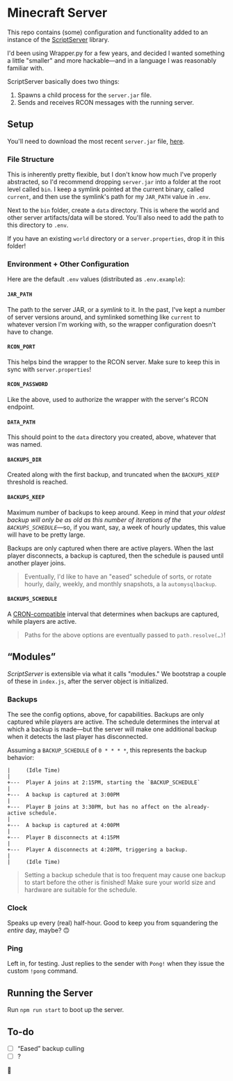 # Minecraft Server

This repo contains (some) configuration and functionality added to an instance of the [ScriptServer](/garrettjoecox/scriptserver) library.

I'd been using Wrapper.py for a few years, and decided I wanted something a little "smaller" and more hackable—and in a language I was reasonably familiar with.

ScriptServer basically does two things:

1. Spawns a child process for the `server.jar` file.
2. Sends and receives RCON messages with the running server.

## Setup

You'll need to download the most recent `server.jar` file, [here](https://www.minecraft.net/en-us/download/server/).

### File Structure

This is inherently pretty flexible, but I don't know how much I've properly abstracted, so I'd recommend dropping `server.jar` into a folder at the root level called `bin`. I keep a symlink pointed at the current binary, called `current`, and then use the symlink's path for my `JAR_PATH` value in `.env`.

Next to the `bin` folder, create a `data` directory. This is where the world and other server artifacts/data will be stored. You'll also need to add the path to this directory to `.env`.

If you have an existing `world` directory or a `server.properties`, drop it in this folder!

### Environment + Other Configuration

Here are the default `.env` values (distributed as `.env.example`):

#### `JAR_PATH`

The path to the server JAR, or a *symlink* to it. In the past, I've kept a number of server versions around, and symlinked something like `current` to whatever version I'm working with, so the wrapper configuration doesn't have to change.

#### `RCON_PORT`

This helps bind the wrapper to the RCON server. Make sure to keep this in sync with `server.properties`!

#### `RCON_PASSWORD`

Like the above, used to authorize the wrapper with the server's RCON endpoint.

#### `DATA_PATH`
This should point to the `data` directory you created, above, whatever that was named.

#### `BACKUPS_DIR`

Created along with the first backup, and truncated when the `BACKUPS_KEEP` threshold is reached.

#### `BACKUPS_KEEP`

Maximum number of backups to keep around. Keep in mind that _your oldest backup will only be as old as this number of iterations of the `BACKUPS_SCHEDULE`_—so, if you want, say, a week of hourly updates, this value will have to be pretty large.

Backups are only captured when there are active players. When the last player disconnects, a backup is captured, then the schedule is paused until another player joins.

> Eventually, I'd like to have an "eased" schedule of sorts, or rotate hourly, daily, weekly, and monthly snapshots, a la `automysqlbackup`.

#### `BACKUPS_SCHEDULE`

A [CRON-compatible](https://crontab.guru/) interval that determines when backups are captured, while players are active.

> Paths for the above options are eventually passed to `path.resolve(…)`!

## “Modules”

_ScriptServer_ is extensible via what it calls "modules." We bootstrap a couple of these in `index.js`, after the server object is initialized.

### Backups

The see the config options, above, for capabilities. Backups are only captured while players are active. The schedule determines the interval at which a backup is made—but the server will make one additional backup when it detects the last player has disconnected.

Assuming a `BACKUP_SCHEDULE` of `0 * * * *`, this represents the backup behavior:

```
|     (Idle Time)
|
+---  Player A joins at 2:15PM, starting the `BACKUP_SCHEDULE`
|
+---  A backup is captured at 3:00PM
|
+---  Player B joins at 3:30PM, but has no affect on the already-active schedule.
|
+---  A backup is captured at 4:00PM
|
+---  Player B disconnects at 4:15PM
|
+---  Player A disconnects at 4:20PM, triggering a backup.
|
|     (Idle Time)
```

> Setting a backup schedule that is too frequent may cause one backup to start before the other is finished! Make sure your world size and hardware are suitable for the schedule.

### Clock

Speaks up every (real) half-hour. Good to keep you from squandering the _entire_ day, maybe? 🙃

### Ping

Left in, for testing. Just replies to the sender with `Pong!` when they issue the custom `!pong` command.

## Running the Server

Run `npm run start` to boot up the server.

## To-do

- [ ] “Eased” backup culling
- [ ] ?

🌳
